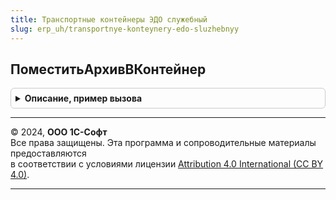 ```yaml
---
title: Транспортные контейнеры ЭДО служебный
slug: erp_uh/transportnye-konteynery-edo-sluzhebnyy
---
```



## ПоместитьАрхивВКонтейнер
<details style="margin: 1em 0; padding: 0.5em; border: 1px solid #ccc; border-radius: 6px;">

<summary style="font-weight: bold; cursor: pointer;">Описание, пример вызова</summary>

```bsl

// Поместить архив в контейнер.
//
// Параметры:
//  ТранспортныйКонтейнер - ДокументСсылка.ТранспортныйКонтейнерЭДО
//  ДвоичныеДанные - ДвоичныеДанные,
//                   Строка,
//                   Неопределено
//  ИмяФайлаБезРасширения - Строка
//  Расширение - Строка
Процедура ПоместитьАрхивВКонтейнер(ТранспортныйКонтейнер, ДвоичныеДанные, ИмяФайлаБезРасширения, Расширение) Экспорт
```

Пример вызова
```bsl
ТранспортныеКонтейнерыЭДОСлужебный.ПоместитьАрхивВКонтейнер(ТранспортныйКонтейнер, ДвоичныеДанные, ИмяФайлаБезРасширения, Расширение) 
```
</details>

---

© 2024, **ООО 1С-Софт**  
Все права защищены. Эта программа и сопроводительные материалы предоставляются  
в соответствии с условиями лицензии [Attribution 4.0 International (CC BY 4.0)](https://creativecommons.org/licenses/by/4.0/legalcode).

---
